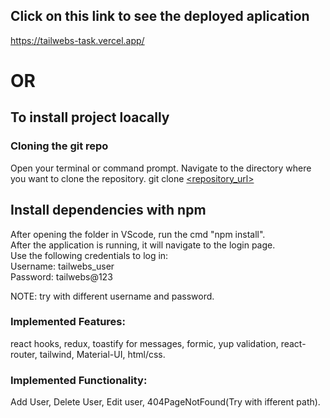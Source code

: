 ## Click on this link to see the deployed aplication

https://tailwebs-task.vercel.app/

# OR

## To install project loacally

### Cloning the git repo
Open your terminal or command prompt.
Navigate to the directory where you want to clone the repository.
	git clone [<repository_url> ](https://github.com/ketan-paunikar/tailwebs-task.git)

## Install dependencies with npm

After opening the folder in VScode, run the cmd "npm install".\
After the application is running, it will navigate to the login page.\
Use the following credentials to log in:\
Username: tailwebs_user \
Password: tailwebs@123

NOTE: try with different username and password.

### Implemented Features: 

react hooks, redux, toastify for messages, formic, yup validation, react-router, tailwind, Material-UI, html/css.

### Implemented Functionality: 

Add User, Delete User, Edit user, 404PageNotFound(Try with ifferent path).
